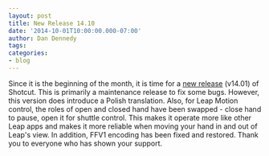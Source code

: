 ```yaml
---
layout: post
title: New Release 14.10
date: '2014-10-01T10:00:00.000-07:00'
author: Dan Dennedy
tags: 
categories:
- blog
---
```


Since it is the beginning of the month, it is time for a <a href="/shotcut_web/download/">new release</a> (v14.01) of Shotcut. This is primarily a maintenance release to fix some bugs. However, this version does introduce a Polish translation. Also, for Leap Motion control, the roles of open and closed hand have been swapped - close hand to pause, open it for shuttle control. This makes it operate more like other Leap apps and makes it more reliable when moving your hand in and out of Leap's view. In addition, FFV1 encoding has been fixed and restored. Thank you to everyone who has shown your support.